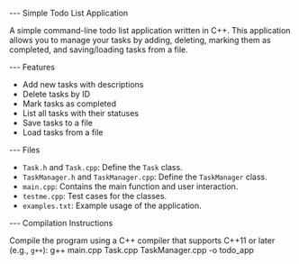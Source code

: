 --- Simple Todo List Application

A simple command-line todo list application written in C++. This application allows you to manage your tasks by adding, deleting, marking them as completed, and saving/loading tasks from a file.

--- Features

- Add new tasks with descriptions
- Delete tasks by ID
- Mark tasks as completed
- List all tasks with their statuses
- Save tasks to a file
- Load tasks from a file

--- Files

- `Task.h` and `Task.cpp`: Define the `Task` class.
- `TaskManager.h` and `TaskManager.cpp`: Define the `TaskManager` class.
- `main.cpp`: Contains the main function and user interaction.
- `testme.cpp`: Test cases for the classes.
- `examples.txt`: Example usage of the application.

--- Compilation Instructions

Compile the program using a C++ compiler that supports C++11 or later (e.g., `g++`):
g++ main.cpp Task.cpp TaskManager.cpp -o todo_app
